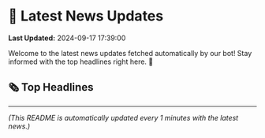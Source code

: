 # 📰 Latest News Updates
**Last Updated:** 2024-09-17 17:39:00

Welcome to the latest news updates fetched automatically by our bot! Stay informed with the top headlines right here. 🚀

## 🗞️ Top Headlines

---
*(This README is automatically updated every 1 minutes with the latest news.)*
